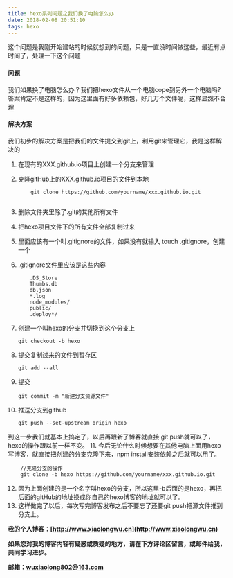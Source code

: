 ```yaml
---
title: hexo系列问题之我们换了电脑怎么办
date: 2018-02-08 20:51:10
tags: hexo
---
```

这个问题是我刚开始建站的时候就想到的问题，只是一直没时间做这些，最近有点时间了，处理一下这个问题
#### 问题
我们如果换了电脑怎么办？我们把hexo文件从一个电脑cope到另外一个电脑吗?答案肯定不是这样的，因为这里面有好多依赖包，好几万个文件呢，这样显然不合理
#### 解决方案
我们初步的解决方案是把我们的文件提交到git上，利用git来管理它，我是这样解决的

1. 在现有的XXX.github.io项目上创建一个分支来管理
2. 克隆gitHub上的XXX.github.io项目的文件到本地
    
    ```
        git clone https://github.com/yourname/xxx.github.io.git
        
    ```
3. 删除文件夹里除了.git的其他所有文件
4. 把hexo项目文件下的所有文件全部复制过来
5. 里面应该有一个叫.gitignore的文件，如果没有就输入 touch .gitignore，创建一个
6. .gitignore文件里应该是这些内容
 ```
        .DS_Store
        Thumbs.db
        db.json
        *.log
        node_modules/
        public/
        .deploy*/
```
7. 创建一个叫hexo的分支并切换到这个分支上
    ```
    git checkout -b hexo
    ```
8. 提交复制过来的文件到暂存区
    ```
    git add --all
    ```
9. 提交 
    ```
    git commit -m "新建分支资源文件"
    ```
10. 推送分支到github
    ```
    git push --set-upstream origin hexo
    ```
到这一步我们就基本上搞定了，以后再跟新了博客就直接 git push就可以了，hexo的操作跟以前一样不变。
11. 今后无论什么时候想要在其他电脑上面用hexo写博客，就直接把创建的分支克隆下来，npm install安装依赖之后就可以用了。
```
	//克隆分支的操作
	git clone -b hexo https://github.com/yourname/xxx.github.io.git
```
12. 因为上面创建的是一个名字叫hexo的分支，所以这里-b后面的是hexo，再把后面的gitHub的地址换成你自己的hexo博客的地址就可以了。
13. 这样做完了以后，每次写完博客发布之后不要忘了还要git push把源文件推到分支上。

**我的个人博客：[http://www.xiaolongwu.cn](http://www.xiaolongwu.cn)**

**如果您对我的博客内容有疑惑或质疑的地方，请在下方评论区留言，或邮件给我，共同学习进步。**


**邮箱：wuxiaolong802@163.com**
